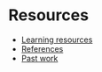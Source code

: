 # Resources

- [Learning resources](learning-resources.md)
- [References](doc-references.md)
- [Past work](past-work.md)
